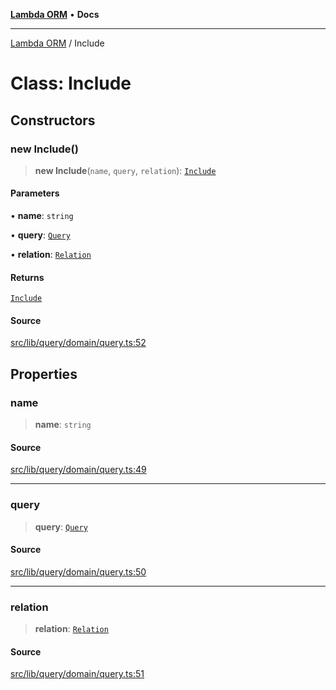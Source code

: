 [**Lambda ORM**](../README.md) • **Docs**

***

[Lambda ORM](../README.md) / Include

# Class: Include

## Constructors

### new Include()

> **new Include**(`name`, `query`, `relation`): [`Include`](Include.md)

#### Parameters

• **name**: `string`

• **query**: [`Query`](Query.md)

• **relation**: [`Relation`](../interfaces/Relation.md)

#### Returns

[`Include`](Include.md)

#### Source

[src/lib/query/domain/query.ts:52](https://github.com/lambda-orm/lambdaorm/blob/b5545097c371addc7799ba0f29b9e8204e97d347/src/lib/query/domain/query.ts#L52)

## Properties

### name

> **name**: `string`

#### Source

[src/lib/query/domain/query.ts:49](https://github.com/lambda-orm/lambdaorm/blob/b5545097c371addc7799ba0f29b9e8204e97d347/src/lib/query/domain/query.ts#L49)

***

### query

> **query**: [`Query`](Query.md)

#### Source

[src/lib/query/domain/query.ts:50](https://github.com/lambda-orm/lambdaorm/blob/b5545097c371addc7799ba0f29b9e8204e97d347/src/lib/query/domain/query.ts#L50)

***

### relation

> **relation**: [`Relation`](../interfaces/Relation.md)

#### Source

[src/lib/query/domain/query.ts:51](https://github.com/lambda-orm/lambdaorm/blob/b5545097c371addc7799ba0f29b9e8204e97d347/src/lib/query/domain/query.ts#L51)
